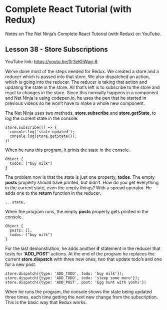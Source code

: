 # Complete React Tutorial (with Redux)

Notes on The Net Ninja’s Complete React Tutorial (with Redux) on YouTube.

## Lesson 38 - Store Subscriptions

YouTube link: https://youtu.be/0r3eKhWag-8

We’ve done most of the steps needed for Redux. We created a store and a reducer which is passed into that store. We also dispatched an action, which is going into the reducer. The reducer is taking that action and updating the state in the store. All that’s left is to subscribe to the store and react to changes in the store. Since this normally happens in a component and Net Ninja is using codepen.io, he uses the pen that he started in previous videos so he won’t have to make a whole new component.

The Net Ninja uses two methods, __store.subscribe__ and __store.getState__, to log the current state in the console.
```
store.subscribe(() => {
  console.log('state updated');
  console.log(store.getState());
})
```
When he runs this program, it prints the state in the console.
```
Object {
  todos: ["buy milk"]
}
```
The problem now is that the state is just one property, __todos__. The empty __posts__ property should have printed, but didn’t. How do you get everything in the current state, even the empty things? With a spread operator. He adds one to the __return__ function in the reducer.

`...state,`

When the program runs, the empty __posts__ property gets printed in the console.
```
Object {
  posts: [],
  todos: ["buy milk"]
}
```
For the last demonstration, he adds another __if__ statement in the reducer that tests for __'ADD_POST'__ actions. At the end of the program he replaces the current __store.dispatch__ with three new ones, two that update todo’s and one for a new post.
```
store.dispatch({type: 'ADD_TODO', todo: 'buy milk'});
store.dispatch({type: 'ADD_TODO', todo: 'sleep some more'});
store.dispatch({type: 'ADD_POST', post: 'Egg hunt with yoshi'})
```
When he runs the program, the console shows the state being updated three times, each time getting the next new change from the subscription. This is the basic way that Redux works.
